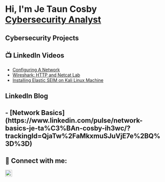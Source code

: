 <h1>Hi, I'm Je Taun Cosby <br/><a href="https://github.com/JRCosby"> <a href="https://www.linkedin.com/in/jetaun-cosby/">Cybersecurity Analyst</a>
  
<h2>Cybersecurity Projects</h2>



<h2>📺 LinkedIn Videos</h2>

- [Configuring A Network](https://www.linkedin.com/posts/jetaun-cosby_cybersecurityjobs-cybersecuritylab-flatiron-activity-7078448446696804352--D5r?utm_source=share&utm_medium=member_desktop)
- [Wireshark: HTTP and Netcat Lab](https://www.linkedin.com/posts/jetaun-cosby_cybersecurity-wireshark-netcat-activity-7093809342868586496-KT-U?utm_source=share&utm_medium=member_desktop)
- [Installing Elastic SEIM on Kali Linux Machine](https://www.linkedin.com/posts/jetaun-cosby_installing-elastic-siem-on-kali-linux-machine-activity-7249070077109510148-T-cJ?utm_source=share&utm_medium=member_desktop&rcm=ACoAAA8yqxoB_XoBO5BofXNjTszbyLd1C-fWBqY)

<h2> LinkedIn Blog<h2>
  - [Network Basics](https://www.linkedin.com/pulse/network-basics-je-ta%C3%BAn-cosby-ih3wc/?trackingId=QjaTw%2FaMkxmuSJuVjE7e%2BQ%3D%3D)
  
<h2> 🤳 Connect with me:</h2>


[<img align="left" alt="JeTaun Cosby | LinkedIn" width="22px" src="https://cdn.jsdelivr.net/npm/simple-icons@v3/icons/linkedin.svg" />][linkedin]


[linkedin]: https://linkedin.com/in/jetaun-cosby
